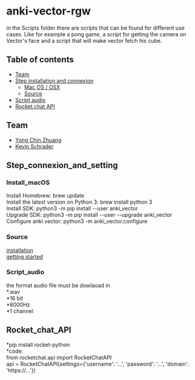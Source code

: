 # anki-vector-rgw

in the Scripts folder there are scripts that can be found for different use cases. Like for example a pong game, a script for getting the camera on Vector's face and a script that will make vector fetch his cube.

## Table of contents
* [Team](#Team)
* [Step installation and connexion](#Step_connexion_and_setting)
  * [Mac OS / OSX](#Install_macOS)
  * [Source](#Source)
* [Script audio](#Script_audio)   
* [Rocket.chat API](#Rocket_chat_API)


## Team

- [Yong Chin Zhuang](https://github.com/yongchin95)
- [Kevin Schrader](https://github.com/kevinschrader)

## Step_connexion_and_setting

### Install_macOS 
Install Homebrew: brew update   
Install the latest version on Python 3: brew install python 3   
Install SDK: python3 -m pip install --user anki_vector   
Upgrade SDK: python3 -m pip install --user --upgrade anki_vector   
Configure anki vector: python3 -m anki_vector.configure
### Source
[installation](https://developer.anki.com/vector/docs/install-macos.html)   
[getting started](https://developer.anki.com/vector/docs/getstarted.html)

### Script_audio

the format audio file must be dowlaoad in   
*.wav   
*16 bit  
*8000Hz   
*1 channel    

## Rocket_chat_API

*pip install rocket-python  
*code:   
from rocketchat.api import RocketChatAPI   
api = RocketChatAPI(settings={'username': '...', 'password': '...',
                              'domain': 'https://...'})
